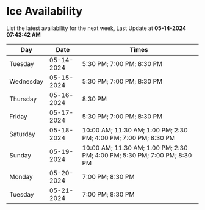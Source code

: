 # Ice Availability

List the latest availability for the next week, Last Update at **05-14-2024 07:43:42 AM**

| Day         | Date        | Times       |
| ----------- | ----------- | ----------- |
|Tuesday|05-14-2024|5:30 PM; 7:00 PM; 8:30 PM|
|Wednesday|05-15-2024|5:30 PM; 7:00 PM; 8:30 PM|
|Thursday|05-16-2024|8:30 PM|
|Friday|05-17-2024|5:30 PM; 7:00 PM; 8:30 PM|
|Saturday|05-18-2024|10:00 AM; 11:30 AM; 1:00 PM; 2:30 PM; 4:00 PM; 7:00 PM; 8:30 PM|
|Sunday|05-19-2024|10:00 AM; 11:30 AM; 1:00 PM; 2:30 PM; 4:00 PM; 5:30 PM; 7:00 PM; 8:30 PM|
|Monday|05-20-2024|7:00 PM; 8:30 PM|
|Tuesday|05-21-2024|7:00 PM; 8:30 PM|

